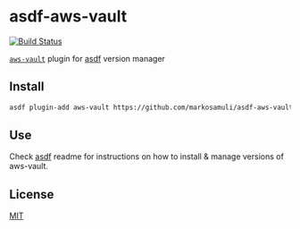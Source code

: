 # asdf-aws-vault

[![Build Status](https://travis-ci.org/markosamuli/asdf-aws-vault.svg?branch=master)](https://travis-ci.org/markosamuli/asdf-aws-vault)

[`aws-vault`][util] plugin for [asdf](https://github.com/asdf-vm/asdf) version manager

## Install

```bash
asdf plugin-add aws-vault https://github.com/markosamuli/asdf-aws-vault.git
```

## Use

Check [asdf](https://github.com/asdf-vm/asdf) readme for instructions on how to install & manage versions of aws-vault.

[util]: https://github.com/99designs/aws-vault

## License

[MIT](LICENSE)